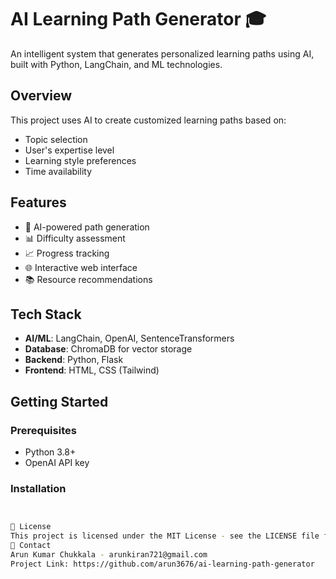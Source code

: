 # AI Learning Path Generator 🎓

An intelligent system that generates personalized learning paths using AI, built with Python, LangChain, and ML technologies.

## Overview
This project uses AI to create customized learning paths based on:
- Topic selection
- User's expertise level
- Learning style preferences
- Time availability

## Features
- 🤖 AI-powered path generation
- 📊 Difficulty assessment
- 📈 Progress tracking
- 🌐 Interactive web interface
- 📚 Resource recommendations

## Tech Stack
- **AI/ML**: LangChain, OpenAI, SentenceTransformers
- **Database**: ChromaDB for vector storage
- **Backend**: Python, Flask
- **Frontend**: HTML, CSS (Tailwind)

## Getting Started

### Prerequisites
- Python 3.8+
- OpenAI API key

### Installation
```bash


📝 License
This project is licensed under the MIT License - see the LICENSE file for details.
📧 Contact
Arun Kumar Chukkala - arunkiran721@gmail.com
Project Link: https://github.com/arun3676/ai-learning-path-generator
